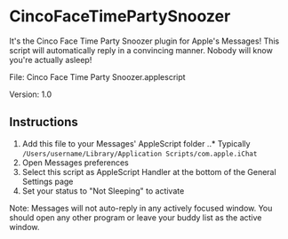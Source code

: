 CincoFaceTimePartySnoozer
=========================

It's the Cinco Face Time Party Snoozer plugin for Apple's Messages! This script will automatically reply in a convincing manner. Nobody will know you're actually asleep!

File: Cinco Face Time Party Snoozer.applescript

Version: 1.0

Instructions
------------ 
1. Add this file to your Messages' AppleScript folder
..* Typically `/Users/username/Library/Application Scripts/com.apple.iChat`
2. Open Messages preferences
3. Select this script as AppleScript Handler at the bottom of the General Settings page
4. Set your status to "Not Sleeping" to activate

Note: Messages will not auto-reply in any actively focused window. You should open any other program or leave your buddy list as the active window.
	
